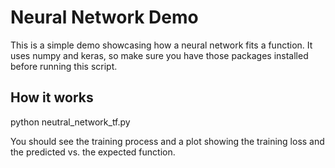 # Neural Network Demo
This is a simple demo showcasing how a neural network fits a function. It uses numpy and keras, so make sure you have those packages installed before running this script.
## How it works
python neutral_network_tf.py 

You should see the training process and a plot showing the training loss and the predicted vs. the expected function.
